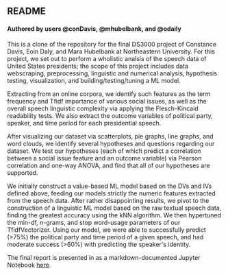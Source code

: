 ## README
#### Authored by users @conDavis, @mhubelbank, and @odaily

This is a clone of the repository for the final DS3000 project of Constance Davis, Eoin Daly, and Mara Hubelbank at Northeastern University. For this project, we set out to perform a wholistic analsis of the speech data of United States presidents; the scope of this project includes data webscraping, preprocessing, linguistic and numerical analysis, hypothesis testing, visualization, and building/testing/tuning a ML model. 

Extracting from an online corpora, we identify such features as the term frequency and Tfidf importance of various social issues, as well as the overall speech linguistic complexity via applying the Flesch-Kincaid readability tests. We also extract the outcome variables of political party, speaker, and time period for each presidential speech.

After visualizing our dataset via scatterplots, pie graphs, line graphs, and word clouds, we identify several hypotheses and questions regarding our dataset. We test our hypotheses (each of which predict a correlation between a social issue feature and an outcome variable) via Pearson correlation and one-way ANOVA, and find that all of our hypotheses are supported. 

We initially construct a value-based ML model based on the DVs and IVs defined above, feeding our models strictly the numeric features extracted from the speech data. After rather disappointing results, we pivot to the construction of a linguistic ML model based on the raw textual speech data, finding the greatest accuracy using the kNN algorithm. We then hypertuned the min-df, n-grams, and stop word-usage parameters of our TfidfVectorizer. Using our model, we were able to successfully predict (>75%) the political party and time period of a given speech, and had moderate success (>60%) with predicting the speaker's identity. 

The final report is presented in as a markdown-documented Jupyter Notebook [here](https://github.com/mhubelbank/ml-presidential-speeches/blob/main/final%20report/final_report.ipynb).
